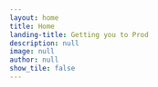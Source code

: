 ```yaml
---
layout: home
title: Home
landing-title: Getting you to Prod
description: null
image: null
author: null
show_tile: false
---
```

